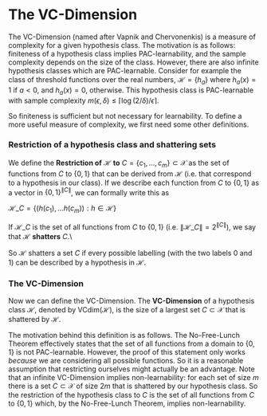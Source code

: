 # The VC-Dimension
The VC-Dimension (named after Vapnik and Chervonenkis) is a measure of complexity for a given hypothesis class. The motivation is as follows: finiteness of a hypothesis class implies PAC-learnability, and the sample complexity depends on the size of the class. However, there are also infinite hypothesis classes which are PAC-learnable. Consider for example the class of threshold functions over the real numbers, $\mathcal{H} = \lbrace h_{a} \rbrace$ where
$h_{a}(x) = 1$ if  $a<0$, and $h_{a}(x) = 0$, otherwise. This hypothesis class is PAC-learnable with sample complexity $m(\epsilon,\delta) \leq \lceil \log(2/\delta)/\epsilon \rceil.$
  

So finiteness is sufficient but not necessary for learnability. To define a more useful measure of complexity, we first need some other definitions.

### Restriction of a hypothesis class and shattering sets
We define the **Restriction of** $\mathcal{H}$  **to** $C = \lbrace c_{1},...,c_{m} \rbrace\subset \mathcal{X}$ as the set of functions from $C$ to $\lbrace 0,1 \rbrace$ that can be derived from $\mathcal{H}$ (i.e. that correspond to a hypothesis in our class). If we describe each function from $C$ to $\lbrace 0,1 \rbrace$ as a vector in $\lbrace 0,1 \rbrace^{\|C\|}$, we can formally write this as

$\mathcal{H}\_{C} = \lbrace (h(c_{1}),...h(c_{m})): h\in\mathcal{H}\rbrace$


If $\mathcal{H}\_{C}$ is the set of all functions from $C$ to $\lbrace 0,1 \rbrace$ (i.e. $\|\mathcal{H}\_{C}\| = 2^{\|C\|}$), we say that $\mathcal{H}$  **shatters** $C$.\\

So $\mathcal{H}$ shatters a set $C$ if every possible labelling (with the two labels $0$ and $1$) can be described by a hypothesis in $\mathcal{H}$.

 ### The VC-Dimension

Now we can define the VC-Dimension. The **VC-Dimension** of a hypothesis class $\mathcal{H}$, denoted by VCdim$(\mathcal{H})$, is the size of a largest set $C\subset \mathcal{X}$ that is shattered by $\mathcal{H}$.

The motivation behind this definition is as follows. The No-Free-Lunch Theorem effectively states that the set of all functions from a domain to $\lbrace 0,1 \rbrace$ is not PAC-learnable. However, the proof of this statement only works *because* we are considering all possible functions. So it is a reasonable assumption that restricting ourselves might actually be an advantage.
Note that an infinite VC-Dimension implies non-learnability: for each set of size $m$ there is a set $C\subset \mathcal{X}$ of size $2m$ that is shattered by our hypothesis class. So the restriction of the hypothesis class to $C$ is the set of all functions from $C$ to $\lbrace 0,1 \rbrace$ which, by the No-Free-Lunch Theorem, implies non-learnability.
